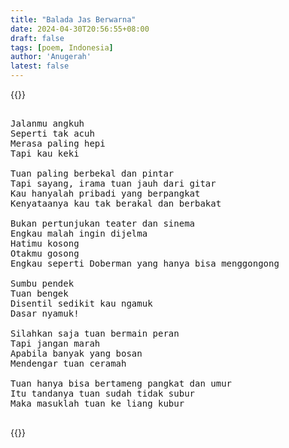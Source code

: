 ```yaml
---
title: "Balada Jas Berwarna"
date: 2024-04-30T20:56:55+08:00
draft: false
tags: [poem, Indonesia]
author: 'Anugerah'
latest: false
---
```


{{<rawhtml>}}

<pre>

Jalanmu angkuh
Seperti tak acuh
Merasa paling hepi
Tapi kau keki

Tuan paling berbekal dan pintar
Tapi sayang, irama tuan jauh dari gitar
Kau hanyalah pribadi yang berpangkat
Kenyataanya kau tak berakal dan berbakat

Bukan pertunjukan teater dan sinema
Engkau malah ingin dijelma
Hatimu kosong
Otakmu gosong
Engkau seperti Doberman yang hanya bisa menggongong

Sumbu pendek
Tuan bengek
Disentil sedikit kau ngamuk
Dasar nyamuk!

Silahkan saja tuan bermain peran
Tapi jangan marah
Apabila banyak yang bosan
Mendengar tuan ceramah

Tuan hanya bisa bertameng pangkat dan umur
Itu tandanya tuan sudah tidak subur
Maka masuklah tuan ke liang kubur

</pre>

{{</rawhtml>}}